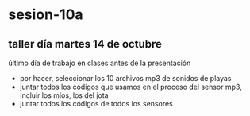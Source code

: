 # sesion-10a
## taller día martes 14 de octubre

último día de trabajo en clases antes de la presentación

- por hacer, seleccionar los 10 archivos mp3 de sonidos de playas
- juntar todos los códigos que usamos en el proceso del sensor mp3, incluir los míos, los del jota
- juntar todos los códigos de todos los sensores
